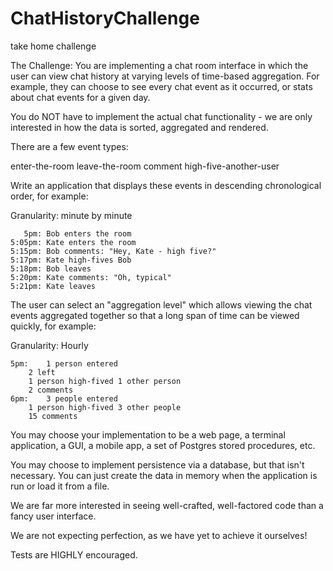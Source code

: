 # ChatHistoryChallenge
take home challenge


The Challenge: You are implementing a chat room interface in which the user can view chat history at varying levels of time-based aggregation. For example, they can choose to see every chat event as it occurred, or stats about chat events for a given day.



You do NOT have to implement the actual chat functionality - we are only interested in how the data is sorted, aggregated and rendered.



There are a few event types:



enter-the-room
leave-the-room
comment
high-five-another-user


Write an application that displays these events in descending chronological order, for example:



Granularity: minute by minute


	   5pm: Bob enters the room
	5:05pm: Kate enters the room
	5:15pm: Bob comments: "Hey, Kate - high five?"
	5:17pm: Kate high-fives Bob
	5:18pm: Bob leaves
	5:20pm: Kate comments: "Oh, typical"
	5:21pm: Kate leaves


The user can select an "aggregation level" which allows viewing the chat events aggregated together so that a long span of time can be viewed quickly, for example:



Granularity: Hourly


	5pm: 	1 person entered
		2 left
		1 person high-fived 1 other person
		2 comments
	6pm:	3 people entered
		1 person high-fived 3 other people
		15 comments


You may choose your implementation to be a web page, a terminal application, a GUI, a mobile app, a set of Postgres stored procedures, etc.



You may choose to implement persistence via a database, but that isn't necessary. You can just create the data in memory when the application is run or load it from a file.



We are far more interested in seeing well-crafted, well-factored code than a fancy user interface.



We are not expecting perfection, as we have yet to achieve it ourselves!



Tests are HIGHLY encouraged.

